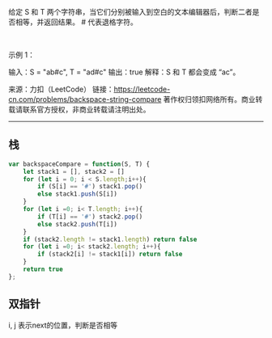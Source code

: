 给定 S 和 T 两个字符串，当它们分别被输入到空白的文本编辑器后，判断二者是否相等，并返回结果。 # 代表退格字符。

 

示例 1：

输入：S = "ab#c", T = "ad#c"
输出：true
解释：S 和 T 都会变成 “ac”。

来源：力扣（LeetCode）
链接：https://leetcode-cn.com/problems/backspace-string-compare
著作权归领扣网络所有。商业转载请联系官方授权，非商业转载请注明出处。

---

## 栈

```javascript
var backspaceCompare = function(S, T) {
    let stack1 = [], stack2 = []
    for (let i = 0; i < S.length;i++){
        if (S[i] == '#') stack1.pop()
        else stack1.push(S[i])
    }
    for (let i =0; i< T.length; i++){
        if (T[i] == '#') stack2.pop()
        else stack2.push(T[i])
    }
    if (stack2.length != stack1.length) return false
    for (let i =0; i< stack2.length; i++){
        if (stack2[i] != stack1[i]) return false
    }
    return true
};
```

## 双指针

i, j 表示next的位置，判断是否相等
